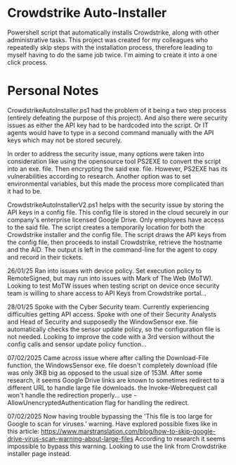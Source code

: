 # Crowdstrike Auto-Installer
 Powershell script that automatically installs Crowdstrike, along with other administrative tasks. This project was created for my colleagues who repeatedly skip steps with the installation process, therefore leading to myself having to do the same job twice. 
 I'm aiming to create it into a one click process.

# Personal Notes
CrowdstrikeAutoInstaller.ps1 had the problem of it being a two step process (entirely defeating the purpose of this project). And also there were security issues as either the API key had to be hardcoded into the script. Or IT agents would have to type in a second command manually with the API keys which may not be stored securely.

In order to address the security issue, many options were taken into consideration like using the opensource tool PS2EXE to convert the script into an exe. file. Then encrypting the said exe. file. However, PS2EXE has its vulnerabilities according to research.
Another option was to set environmental variables, but this made the process more complicated than it had to be.

CrowdstrikeAutoInstallerV2.ps1 helps with the security issue by storing the API keys in a config file. This config file is stored in the cloud securely in our company's enterprise licensed Google Drive. Only employees have access to the said file.
The script creates a temporarily location for both the Crowdstrike installer and the config file. The script draws the API keys from the config file, then proceeds to install Crowdstrike, retrieve the hostname and the AID. The output is left in the command-line for the agent to copy and record in their tickets.

26/01/25 Ran into issues with device policy. Set execution policy to RemoteSigned, but may run into issues with Mark of The Web (MoTW). 
Looking to test MoTW issues when testing script on device once security team is willing to share access to API Keys from Crowdstrike portal...

28/01/25 Spoke with the Cyber Security team. Currently experiencing difficulties getting API access. Spoke with one of their Security Analysts and Head of Security and supposedly the WindowSensor exe. file automatically checks the sensor update policy, so the configuration file is not needed. Looking to improve the code with a 3rd version without the config calls and sensor update policy function...

07/02/2025 Came across issue where after calling the Download-File function, the WindowsSensor exe. file doesn't completely download (file was only 3KB big as opposed to the usual size of 153M. After some research, it seems Google Drive links are known to sometimes redirect to a different URL to handle large file downloads. the Invoke-Webrequest call won't handle the redirection properly... use -AllowUnencryptedAuthentication flag for handling the redirect.

07/02/2025 Now having trouble bypassing the 'This file is too large for Google to scan for viruses.' warning. Have explored possible fixes like in this article: https://www.marstranslation.com/blog/how-to-skip-google-drive-virus-scan-warning-about-large-files
According to research it seems impossible to bypass this warning. Looking to use the link from Crowdstrike installer page instead.
